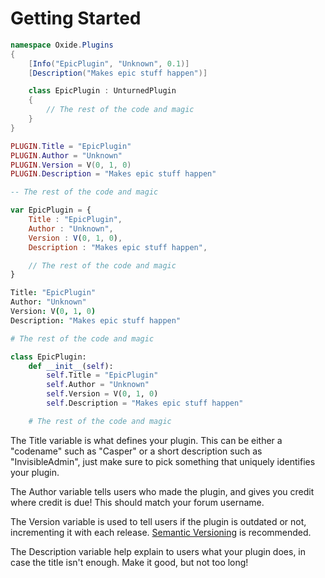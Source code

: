 # Getting Started

``` csharp
namespace Oxide.Plugins
{
    [Info("EpicPlugin", "Unknown", 0.1)]
    [Description("Makes epic stuff happen")]

    class EpicPlugin : UnturnedPlugin
    {
        // The rest of the code and magic
    }
}
```

``` lua
PLUGIN.Title = "EpicPlugin"
PLUGIN.Author = "Unknown"
PLUGIN.Version = V(0, 1, 0)
PLUGIN.Description = "Makes epic stuff happen"

-- The rest of the code and magic
```

``` javascript
var EpicPlugin = {
    Title : "EpicPlugin",
    Author : "Unknown",
    Version : V(0, 1, 0),
    Description : "Makes epic stuff happen",

    // The rest of the code and magic
}
```

``` coffeescript
Title: "EpicPlugin"
Author: "Unknown"
Version: V(0, 1, 0)
Description: "Makes epic stuff happen"

# The rest of the code and magic
```

``` python
class EpicPlugin:
    def __init__(self):
        self.Title = "EpicPlugin"
        self.Author = "Unknown"
        self.Version = V(0, 1, 0)
        self.Description = "Makes epic stuff happen"

    # The rest of the code and magic
```

The Title variable is what defines your plugin. This can be either a "codename" such as "Casper" or a short description such as "InvisibleAdmin", just make sure to pick something that uniquely identifies your plugin.

The Author variable tells users who made the plugin, and gives you credit where credit is due! This should match your forum username.

The Version variable is used to tell users if the plugin is outdated or not, incrementing it with each release. [Semantic Versioning](http://semver.org/) is recommended.

The Description variable help explain to users what your plugin does, in case the title isn't enough. Make it good, but not too long!
